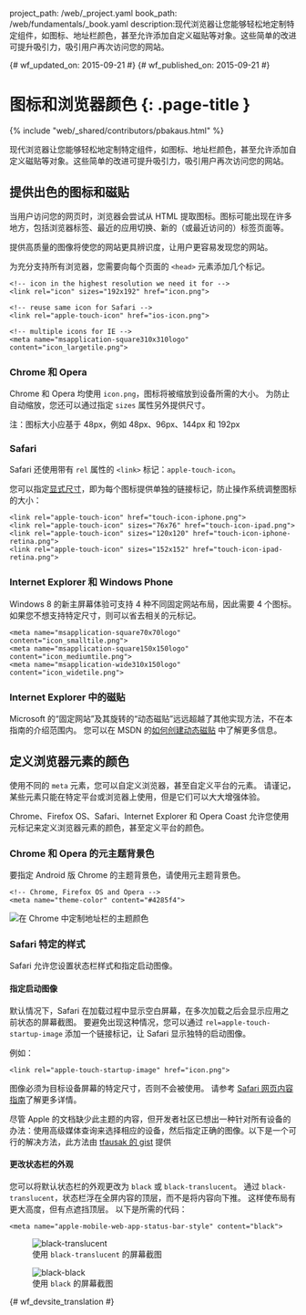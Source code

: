 project_path: /web/_project.yaml
book_path: /web/fundamentals/_book.yaml
description:现代浏览器让您能够轻松地定制特定组件，如图标、地址栏颜色，甚至允许添加自定义磁贴等对象。这些简单的改进可提升吸引力，吸引用户再次访问您的网站。


{# wf_updated_on: 2015-09-21 #}
{# wf_published_on: 2015-09-21 #}

# 图标和浏览器颜色 {: .page-title }

{% include "web/_shared/contributors/pbakaus.html" %}

现代浏览器让您能够轻松地定制特定组件，如图标、地址栏颜色，甚至允许添加自定义磁贴等对象。这些简单的改进可提升吸引力，吸引用户再次访问您的网站。


## 提供出色的图标和磁贴 

当用户访问您的网页时，浏览器会尝试从 HTML 提取图标。图标可能出现在许多地方，包括浏览器标签、最近的应用切换、新的（或最近访问的）标签页面等。

提供高质量的图像将使您的网站更具辨识度，让用户更容易发现您的网站。
 

为充分支持所有浏览器，您需要向每个页面的 `<head>` 元素添加几个标记。



    <!-- icon in the highest resolution we need it for -->
    <link rel="icon" sizes="192x192" href="icon.png">
    
    <!-- reuse same icon for Safari -->
    <link rel="apple-touch-icon" href="ios-icon.png">
    
    <!-- multiple icons for IE -->
    <meta name="msapplication-square310x310logo" content="icon_largetile.png">
    

### Chrome 和 Opera

Chrome 和 Opera 均使用 `icon.png`，图标将被缩放到设备所需的大小。
为防止自动缩放，您还可以通过指定 `sizes` 属性另外提供尺寸。



注：图标大小应基于 48px，例如 48px、96px、144px 和 192px

### Safari

Safari 还使用带有 `rel` 属性的 `<link>` 标记：`apple-touch-icon`。

您可以指定[显式尺寸](https://developer.apple.com/library/ios/documentation/UserExperience/Conceptual/MobileHIG/IconMatrix.html#//apple_ref/doc/uid/TP40006556-CH27)，即为每个图标提供单独的链接标记，防止操作系统调整图标的大小：




    <link rel="apple-touch-icon" href="touch-icon-iphone.png">
    <link rel="apple-touch-icon" sizes="76x76" href="touch-icon-ipad.png">
    <link rel="apple-touch-icon" sizes="120x120" href="touch-icon-iphone-retina.png">
    <link rel="apple-touch-icon" sizes="152x152" href="touch-icon-ipad-retina.png">
    

### Internet Explorer 和 Windows Phone

Windows 8 的新主屏幕体验可支持 4 种不同固定网站布局，因此需要 4 个图标。
如果您不想支持特定尺寸，则可以省去相关的元标记。



    <meta name="msapplication-square70x70logo" content="icon_smalltile.png">
    <meta name="msapplication-square150x150logo" content="icon_mediumtile.png">
    <meta name="msapplication-wide310x150logo" content="icon_widetile.png">
    

### Internet Explorer 中的磁贴

Microsoft 的“固定网站”及其旋转的“动态磁贴”远远超越了其他实现方法，不在本指南的介绍范围内。
您可以在 MSDN 的[如何创建动态磁贴](//msdn.microsoft.com/en-us/library/ie/dn455115(v=vs.85).aspx) 中了解更多信息。




## 定义浏览器元素的颜色

使用不同的 `meta` 元素，您可以自定义浏览器，甚至自定义平台的元素。
请谨记，某些元素只能在特定平台或浏览器上使用，但是它们可以大大增强体验。
 

Chrome、Firefox OS、Safari、Internet Explorer 和 Opera Coast 允许您使用元标记来定义浏览器元素的颜色，甚至定义平台的颜色。


### Chrome 和 Opera 的元主题背景色

要指定 Android 版 Chrome 的主题背景色，请使用元主题背景色。

    <!-- Chrome, Firefox OS and Opera -->
    <meta name="theme-color" content="#4285f4">
    

<img src="imgs/theme-color.png" alt="在 Chrome 中定制地址栏的主题颜色">

### Safari 特定的样式

Safari 允许您设置状态栏样式和指定启动图像。

#### 指定启动图像

默认情况下，Safari 在加载过程中显示空白屏幕，在多次加载之后会显示应用之前状态的屏幕截图。
要避免出现这种情况，您可以通过 `rel=apple-touch-startup-image` 添加一个链接标记，让 Safari 显示独特的启动图像。

例如：


    <link rel="apple-touch-startup-image" href="icon.png">
    

图像必须为目标设备屏幕的特定尺寸，否则不会被使用。
请参考 [Safari 网页内容指南](//developer.apple.com/library/ios/documentation/AppleApplications/Reference/SafariWebContent/ConfiguringWebApplications/ConfiguringWebApplications.html)了解更多详情。



尽管 Apple 的文档缺少此主题的内容，但开发者社区已想出一种针对所有设备的办法：使用高级媒体查询来选择相应的设备，然后指定正确的图像。以下是一个可行的解决方法，此方法由 [tfausak 的 gist](//gist.github.com/tfausak/2222823) 提供


#### 更改状态栏的外观

您可以将默认状态栏的外观更改为 `black` 或 `black-translucent`。
通过 `black-translucent`，状态栏浮在全屏内容的顶层，而不是将内容向下推。
这样使布局有更大高度，但有点遮挡顶层。
以下是所需的代码：


    <meta name="apple-mobile-web-app-status-bar-style" content="black">
    
<div class="attempt-left">
  <figure>
    <img src="imgs/status-bar-translucent.png" srcset="imgs/status-bar-translucent.png 1x, imgs/status-bar-translucent-2x.png 2x" alt="black-translucent">
    <figcaption>使用  <code>black-translucent</code> 的屏幕截图</figcaption>
  </figure>
</div>
<div class="attempt-right">
  <figure>
    <img src="imgs/status-bar-black.png" srcset="imgs/status-bar-black.png 1x, imgs/status-bar-black-2x.png 2x" alt="black-black">
    <figcaption>使用  <code>black</code> 的屏幕截图</figcaption>
  </figure>
</div>

<div style="clear:both;"></div>




{# wf_devsite_translation #}
